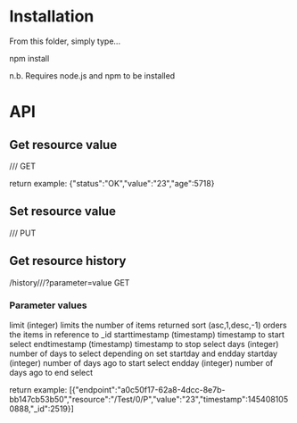 # Installation

From this folder, simply type...

npm install

n.b. Requires node.js and npm to be installed



# API

## Get resource value

/<endpoint>/<resource uri>/											GET

return example: {"status":"OK","value":"23","age":5718}

## Set resource value

/<enpoint>/<resource uri>/											PUT

## Get resource history

/history/<enpoint>/<resource uri>/?parameter=value					GET

### Parameter values

limit					(integer)				limits the number of items returned
sort					(asc,1,desc,-1)			orders the items in reference to _id
starttimestamp			(timestamp)				timestamp to start select
endtimestamp			(timestamp)				timestamp to stop select
days					(integer)				number of days to select depending on set startday and endday
startday				(integer)				number of days ago to start select
endday					(integer)				number of days ago to end select

return example: [{"endpoint":"a0c50f17-62a8-4dcc-8e7b-bb147cb53b50","resource":"/Test/0/P","value":"23","timestamp":1454081050888,"_id":2519}]
